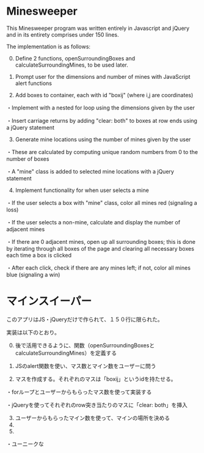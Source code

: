 # Minesweeper

This Minesweeper program was written entirely in Javascript and jQuery and in its entirety comprises under 150 lines.

The implementation is as follows:

0. Define 2 functions, openSurroundingBoxes and calculateSurroundingMines, to be used later.
 
1. Prompt user for the dimensions and number of mines with JavaScript alert functions

2. Add boxes to container, each with id "boxij" (where i,j are coordinates)

  ・Implement with a nested for loop using the dimensions given by the user
  
  ・Insert carriage returns by adding "clear: both" to boxes at row ends using a jQuery statement

3. Generate mine locations using the number of mines given by the user

  ・These are calculated by computing unique random numbers from 0 to the number of boxes

  ・A "mine" class is added to selected mine locations with a jQuery statement

4. Implement functionality for when user selects a mine

 ・If the user selects a box with "mine" class, color all mines red (signaling a loss)
 
 ・If the user selects a non-mine, calculate and display the number of adjacent mines
 
 ・If there are 0 adjacent mines, open up all surrounding boxes; this is done by iterating through all boxes of the page and clearing all necessary boxes each time a box is clicked
 
 ・After each click, check if there are any mines left; if not, color all mines blue (signaling a win)

# マインスイーパー
このアプリはJS・jQueryだけで作られて、１５０行に限られた。

実装は以下のとおり。

0. 後で活用できるように、関数（openSurroundingBoxesとcalculateSurroundingMines）を定義する

1. JSのalert関数を使い、マス数とマイン数をユーザーに問う

2. マスを作成する。それぞれのマスは「boxij」というidを持たせる。

  ・forループとユーザーからもらったマス数を使って実装する
  
  ・jQueryを使ってそれぞれのrow突き当たりのマスに「clear: both」を挿入
  
3. ユーザーからもらったマイン数を使って、マインの場所を決める
4. 
4. 
  ・ユーニークな
